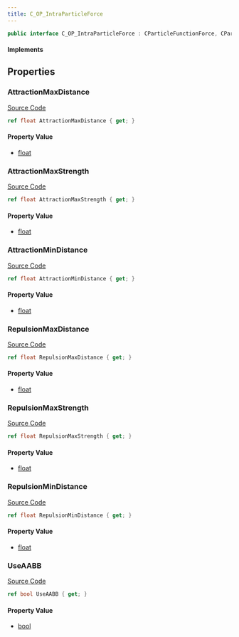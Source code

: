 ```yaml
---
title: C_OP_IntraParticleForce
---
```


```csharp
public interface C_OP_IntraParticleForce : CParticleFunctionForce, CParticleFunction, ISchemaClass<CParticleFunction>, ISchemaClass<CParticleFunctionForce>, ISchemaClass<C_OP_IntraParticleForce>, ISchemaField, ISchemaClass, INativeHandle
```

#### Implements

## Properties

### AttractionMaxDistance

[Source Code](https://github.com/swiftly-solution/swiftlys2/blob/main/managed/src/SwiftlyS2.Generated/Schemas/Interfaces/C_OP_IntraParticleForce.cs#L19)

```csharp
ref float AttractionMaxDistance { get; }
```

#### Property Value

- [float](https://learn.microsoft.com/dotnet/api/system.single)

### AttractionMaxStrength

[Source Code](https://github.com/swiftly-solution/swiftlys2/blob/main/managed/src/SwiftlyS2.Generated/Schemas/Interfaces/C_OP_IntraParticleForce.cs#L21)

```csharp
ref float AttractionMaxStrength { get; }
```

#### Property Value

- [float](https://learn.microsoft.com/dotnet/api/system.single)

### AttractionMinDistance

[Source Code](https://github.com/swiftly-solution/swiftlys2/blob/main/managed/src/SwiftlyS2.Generated/Schemas/Interfaces/C_OP_IntraParticleForce.cs#L17)

```csharp
ref float AttractionMinDistance { get; }
```

#### Property Value

- [float](https://learn.microsoft.com/dotnet/api/system.single)

### RepulsionMaxDistance

[Source Code](https://github.com/swiftly-solution/swiftlys2/blob/main/managed/src/SwiftlyS2.Generated/Schemas/Interfaces/C_OP_IntraParticleForce.cs#L25)

```csharp
ref float RepulsionMaxDistance { get; }
```

#### Property Value

- [float](https://learn.microsoft.com/dotnet/api/system.single)

### RepulsionMaxStrength

[Source Code](https://github.com/swiftly-solution/swiftlys2/blob/main/managed/src/SwiftlyS2.Generated/Schemas/Interfaces/C_OP_IntraParticleForce.cs#L27)

```csharp
ref float RepulsionMaxStrength { get; }
```

#### Property Value

- [float](https://learn.microsoft.com/dotnet/api/system.single)

### RepulsionMinDistance

[Source Code](https://github.com/swiftly-solution/swiftlys2/blob/main/managed/src/SwiftlyS2.Generated/Schemas/Interfaces/C_OP_IntraParticleForce.cs#L23)

```csharp
ref float RepulsionMinDistance { get; }
```

#### Property Value

- [float](https://learn.microsoft.com/dotnet/api/system.single)

### UseAABB

[Source Code](https://github.com/swiftly-solution/swiftlys2/blob/main/managed/src/SwiftlyS2.Generated/Schemas/Interfaces/C_OP_IntraParticleForce.cs#L29)

```csharp
ref bool UseAABB { get; }
```

#### Property Value

- [bool](https://learn.microsoft.com/dotnet/api/system.boolean)

